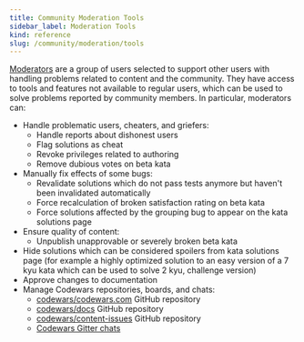 ```yaml
---
title: Community Moderation Tools
sidebar_label: Moderation Tools
kind: reference
slug: /community/moderation/tools
---
```


[Moderators](/community/moderation/#moderators) are a group of users selected to support other users with handling problems related to content and the community. They have access to tools and features not available to regular users, which can be used to solve problems reported by community members. In particular, moderators can:

- Handle problematic users, cheaters, and griefers:
  - Handle reports about dishonest users
  - Flag solutions as cheat
  - Revoke privileges related to authoring
  - Remove dubious votes on beta kata
- Manually fix effects of some bugs:
  - Revalidate solutions which do not pass tests anymore but haven't been invalidated automatically
  - Force recalculation of broken satisfaction rating on beta kata
  - Force solutions affected by the grouping bug to appear on the kata solutions page
- Ensure quality of content:
  - Unpublish unapprovable or severely broken beta kata
- Hide solutions which can be considered spoilers from kata solutions page (for example a highly optimized solution to an easy version of a 7 kyu kata which can be used to solve 2 kyu, challenge version)
- Approve changes to documentation
- Manage Codewars repositories, boards, and chats:
  - [codewars/codewars.com](https://github.com/codewars/codewars.com) GitHub repository
  - [codewars/docs](https://github.com/codewars/docs) GitHub repository
  - [codewars/content-issues](https://github.com/codewars/content-issues) GitHub repository
  - [Codewars Gitter chats](https://gitter.im/Codewars/codewars.com)
